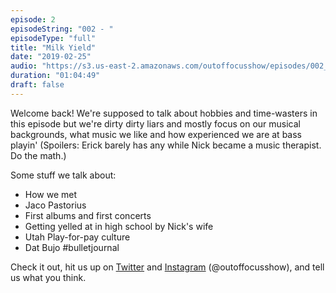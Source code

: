 ```yaml
---
episode: 2
episodeString: "002 - "
episodeType: "full"
title: "Milk Yield"
date: "2019-02-25"
audio: "https://s3.us-east-2.amazonaws.com/outoffocusshow/episodes/002_milk-yield.mp3"
duration: "01:04:49"
draft: false
---
```


Welcome back! We're supposed to talk about hobbies and time-wasters in this episode
but we're dirty dirty liars and mostly focus on our musical backgrounds, what music we like
and how experienced we are at bass playin' (Spoilers: Erick barely has any while Nick became a music therapist. Do the math.)

Some stuff we talk about:
- How we met
- Jaco Pastorius
- First albums and first concerts
- Getting yelled at in high school by Nick's wife
- Utah Play-for-pay culture
- Dat Bujo \#bulletjournal

Check it out, hit us up on [Twitter][twit] and [Instagram][insta] (\@outoffocusshow), and tell us what you think.

[twit]: https://twitter.com/outoffocusshow
[insta]: https://instagram.com/outoffocusshow
